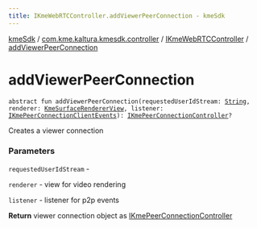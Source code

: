 ```yaml
---
title: IKmeWebRTCController.addViewerPeerConnection - kmeSdk
---
```


[kmeSdk](../../index.html) / [com.kme.kaltura.kmesdk.controller](../index.html) / [IKmeWebRTCController](index.html) / [addViewerPeerConnection](./add-viewer-peer-connection.html)

# addViewerPeerConnection

`abstract fun addViewerPeerConnection(requestedUserIdStream: `[`String`](https://kotlinlang.org/api/latest/jvm/stdlib/kotlin/-string/index.html)`, renderer: `[`KmeSurfaceRendererView`](../../com.kme.kaltura.kmesdk.webrtc.view/-kme-surface-renderer-view/index.html)`, listener: `[`IKmePeerConnectionClientEvents`](../../com.kme.kaltura.kmesdk.webrtc.peerconnection/-i-kme-peer-connection-client-events/index.html)`): `[`IKmePeerConnectionController`](../-i-kme-peer-connection-controller/index.html)`?`

Creates a viewer connection

### Parameters

`requestedUserIdStream` -

`renderer` - view for video rendering

`listener` - listener for p2p events

**Return**
viewer connection object as [IKmePeerConnectionController](../-i-kme-peer-connection-controller/index.html)

